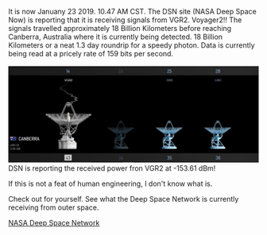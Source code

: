 It is now Januany 23 2019. 10.47 AM CST. The DSN site (NASA Deep Space Now) is reporting that it is receiving signals from VGR2. Voyager2!!
The signals travelled approximately 18 Billion Kilometers before reaching Canberra, Australia where it is currently being detected. 
18 Billion Kilometers or a neat 1.3 day roundrip for a speedy photon. Data is currently being read at a pricely rate of 159 bits per second.
<br>
<br>
<img src = "/images/Capture.JPG"> 
<br>
DSN is reporting the received power fron VGR2 at -153.61 dBm!

If this is not a feat of human engineering, I don't know what is.

Check out for yourself. See what the Deep Space Network is currently receiving from outer space. 

<a href = "https://eyes.nasa.gov/dsn/dsn.html"> NASA Deep Space Network</a>


